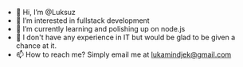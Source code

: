 - 👋 Hi, I’m @Luksuz
- 👀 I’m interested in fullstack development
- 🌱 I’m currently learning and polishing up on node.js
- 💞️ I don't have any experience in IT but would be glad to be given a chance at it.
- 📫 How to reach me? Simply email me at lukamindjek@gmail.com

<!---
Luksuz/Luksuz is a ✨ special ✨ repository because its `README.md` (this file) appears on your GitHub profile.
You can click the Preview link to take a look at your changes.
--->
